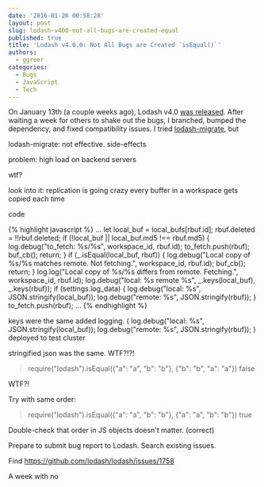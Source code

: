 ```yaml
---
date: '2016-01-26 00:58:28'
layout: post
slug: lodash-v400-not-all-bugs-are-created-equal
published: true
title: 'Lodash v4.0.0: Not All Bugs are Created `isEqual()`'
authors:
  - ggreer
categories:
  - Bugs
  - JavaScript
  - Tech
---
```


On January 13th (a couple weeks ago), Lodash v4.0 [was released](https://github.com/lodash/lodash/releases/tag/4.0.0). After waiting a week for others to shake out the bugs, I branched, bumped the dependency, and fixed compatibility issues. I tried [lodash-migrate](https://github.com/lodash/lodash-migrate), but 

lodash-migrate: not effective. side-effects

problem: high load on backend servers

wtf?

look into it:
replication is going crazy
every buffer in a workspace gets copied each time

code

{% highlight javascript %}
...
let local_buf = local_bufs[rbuf.id];
rbuf.deleted = !!rbuf.deleted;
if (!local_buf || local_buf.md5 !== rbuf.md5) {
  log.debug("to_fetch: %s/%s", workspace_id, rbuf.id);
  to_fetch.push(rbuf);
  buf_cb();
  return;
}
if (_.isEqual(local_buf, rbuf)) {
  log.debug("Local copy of %s/%s matches remote. Not fetching.", workspace_id, rbuf.id);
  buf_cb();
  return;
}
log.log("Local copy of %s/%s differs from remote. Fetching.", workspace_id, rbuf.id);
log.debug("local: %s remote %s", _.keys(local_buf), _.keys(rbuf));
if (settings.log_data) {
  log.debug("local:  %s", JSON.stringify(local_buf));
  log.debug("remote: %s", JSON.stringify(rbuf));
}
to_fetch.push(rbuf);
...
{% endhighlight %}

keys were the same
added logging. (
    log.debug("local:  %s", JSON.stringify(local_buf));
    log.debug("remote: %s", JSON.stringify(rbuf));
) deployed to test cluster

stringified json was the same. WTF?!?!

> require("lodash").isEqual({"a": "a", "b": "b"}, {"b": "b", "a": "a"})
false

WTF?!

Try with same order:

> require("lodash").isEqual({"a": "a", "b": "b"}, {"a": "a", "b": "b"})
true

Double-check that order in JS objects doesn't matter. (correct)

Prepare to submit bug report to Lodash. Search existing issues.

Find https://github.com/lodash/lodash/issues/1758

A week with no 
